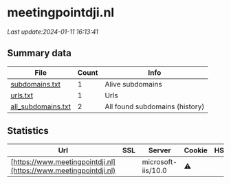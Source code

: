 # meetingpointdji.nl
*Last update:2024-01-11 16:13:41*
## Summary data
| File       | Count | Info |
|------------|-------|------|
|[subdomains.txt](/data/meetingpointdji/subdomains.txt)|1|Alive subdomains|
|[urls.txt](/data/meetingpointdji/urls.txt)|1|Urls|
|[all_subdomains.txt](/data/meetingpointdji/all_subdomains.txt)|2|All found subdomains (history)|
## Statistics
| Url | SSL | Server | Cookie | HSTS | CSP | XFO | XXP | RP | Tech |
|------------|-------|------|------|------|------|------|------|------|------|
|[https://www.meetingpointdji.nl](https://www.meetingpointdji.nl)| |microsoft-iis/10.0|:warning: | | | | |:white_check_mark: | |Azure IIS:10.0 Micro...| |